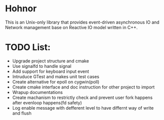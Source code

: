 # Hohnor
This is an Unix-only library that provides event-driven asynchronous IO and Network management base on Reactive IO model written in C++.

# TODO List:
* Upgrade project structure and cmake 
* Use signalfd to handle signal
* Add support for keyboard input event
* Intruduce GTest and makes unit test cases
* Create alternative for epoll on cygwin(poll)
* Create cmake interface and doc instruction for other project to import
* Wrapup documentations
* Create machanism to restrictly check and prevent user fork happens after evenloop happens(fd safety)
* Log enable message with defferent level to have differnt way of write and flush